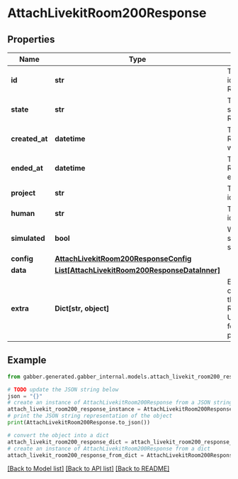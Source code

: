 # AttachLivekitRoom200Response


## Properties

Name | Type | Description | Notes
------------ | ------------- | ------------- | -------------
**id** | **str** | The unique identifier of the RealtimeSession. | 
**state** | **str** | The current state of the RealtimeSession. | 
**created_at** | **datetime** | The time the RealtimeSession was created. | 
**ended_at** | **datetime** | The time the RealtimeSession ended. | [optional] 
**project** | **str** | The project identifier. | 
**human** | **str** | The human identifier. | [optional] 
**simulated** | **bool** | Whether the session is simulated or not. | 
**config** | [**AttachLivekitRoom200ResponseConfig**](AttachLivekitRoom200ResponseConfig.md) |  | 
**data** | [**List[AttachLivekitRoom200ResponseDataInner]**](AttachLivekitRoom200ResponseDataInner.md) |  | 
**extra** | **Dict[str, object]** | Extra configuration for the RealtimeSession. Usually this is for internal purposes. | [optional] 

## Example

```python
from gabber.generated.gabber_internal.models.attach_livekit_room200_response import AttachLivekitRoom200Response

# TODO update the JSON string below
json = "{}"
# create an instance of AttachLivekitRoom200Response from a JSON string
attach_livekit_room200_response_instance = AttachLivekitRoom200Response.from_json(json)
# print the JSON string representation of the object
print(AttachLivekitRoom200Response.to_json())

# convert the object into a dict
attach_livekit_room200_response_dict = attach_livekit_room200_response_instance.to_dict()
# create an instance of AttachLivekitRoom200Response from a dict
attach_livekit_room200_response_from_dict = AttachLivekitRoom200Response.from_dict(attach_livekit_room200_response_dict)
```
[[Back to Model list]](../README.md#documentation-for-models) [[Back to API list]](../README.md#documentation-for-api-endpoints) [[Back to README]](../README.md)


